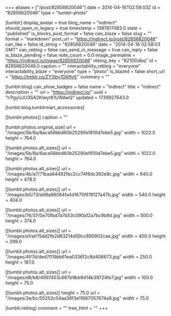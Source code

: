 +++
aliases = ["/post/82856820046"]
date = 2014-04-16T02:58:03Z
id = "82856820046"
type = "tumblr-photo"

[tumblr]
display_avatar = true
blog_name = "indirect"
should_open_in_legacy = true
timestamp = 1397617083.0
state = "published"
is_blocks_post_format = false
can_blaze = false
slug = ""
format = "markdown"
post_url = "https://indirect.io/post/82856820046"
can_like = false
id_string = "82856820046"
date = "2014-04-16 02:58:03 GMT"
can_reblog = false
can_send_in_message = true
can_reply = false
is_blaze_pending = false
note_count = 0.0
image_permalink = "https://indirect.io/image/82856820046"
reblog_key = "8Z1DDdbq"
id = 82856820046.0
caption = ""
interactability_reblog = "everyone"
interactability_blaze = "everyone"
type = "photo"
is_blazed = false
short_url = "https://tmblr.co/ZY3jby1DAfhrE"
summary = ""

[tumblr.blog]
can_show_badges = false
name = "indirect"
title = "indirect"
description = ""
url = "https://indirect.io/"
uuid = "t:PgyUJU3SA2Klwyt81UWAwQ"
updated = 1739927643.0

[tumblr.blog.tumblrmart_accessories]

[[tumblr.photos]]
caption = ""

[tumblr.photos.original_size]
url = "/images/5b/8a/6aca56bbd60b25290ef810d7ebe5.jpg"
width = 1022.0
height = 764.0

[[tumblr.photos.alt_sizes]]
url = "/images/5b/8a/6aca56bbd60b25290ef810d7ebe5.jpg"
width = 1022.0
height = 764.0

[[tumblr.photos.alt_sizes]]
url = "/images/4b/a7/71baa64482fbc2cc74f6dc392e8c.jpg"
width = 640.0
height = 478.0

[[tumblr.photos.alt_sizes]]
url = "/images/b0/73/dd9a98084fa4d1675f619127a47b.jpg"
width = 540.0
height = 404.0

[[tumblr.photos.alt_sizes]]
url = "/images/76/37/0e70fbd7a7b53c090a12a7bc9b9d.jpg"
width = 500.0
height = 374.0

[[tumblr.photos.alt_sizes]]
url = "/images/ef/af/15dd2fb2d83214d09cc890902cae.jpg"
width = 400.0
height = 299.0

[[tumblr.photos.alt_sizes]]
url = "/images/4f/7d/ded7019bb61ea0336f2c8d406673.jpg"
width = 250.0
height = 187.0

[[tumblr.photos.alt_sizes]]
url = "/images/d8/b8/4997453c667b9bb9414b39724fe7.jpg"
width = 100.0
height = 75.0

[[tumblr.photos.alt_sizes]]
height = 75.0
url = "/images/3e/bc/55252c04aa36f3e11667057674a9.jpg"
width = 75.0

[tumblr.reblog]
comment = ""
tree_html = ""
+++
